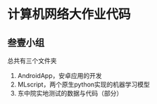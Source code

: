 # 计算机网络大作业代码
## 叁壹小组
总共有三个文件夹
1. AndroidApp，安卓应用的开发
2. MLscript，两个原生python实现的机器学习模型
3. 东中院实地测试的数据与代码（部分）
